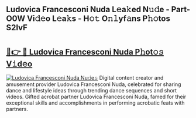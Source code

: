 ## Ludovica Francesconi Nuda L𝚎a𝚔ed N𝚞𝚍e - Part-O0W Vi𝚍𝚎o L𝚎a𝚔s - H𝚘𝚝 O𝚗𝚕yf𝚊ns P𝚑𝚘tos S2IvF

# <h2><a href="http://kf6um2.oniu.top/?m=Ludovica+Francesconi+Nuda">🔗👉 🔴 Ludovica Francesconi Nuda P𝚑ot𝚘𝚜 V𝚒d𝚎o</a></h2>

[![Ludovica Francesconi Nuda Nu𝚍e𝚜](https://i.imgur.com/0qMVB7G.gif)](http://kf6um2.oniu.top/?m=Ludovica+Francesconi+Nuda)
Digital content creator and amusement provider Ludovica Francesconi Nuda, celebrated for sharing dance and lifestyle ideas through trending dance sequences and short videos. Gifted acrobat partner Ludovica Francesconi Nuda, famed for their exceptional skills and accomplishments in performing acrobatic feats with partners.  
